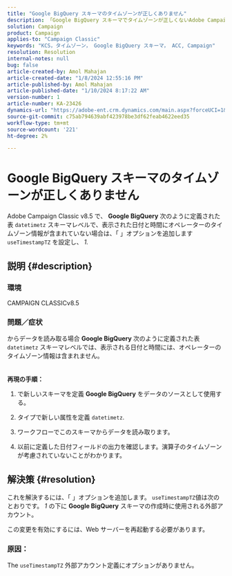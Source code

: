 ```yaml
---
title: "Google BigQuery スキーマのタイムゾーンが正しくありません"
description: 「Google BigQuery スキーマでタイムゾーンが正しくないAdobe Campaign Classicの問題を修正する方法を説明します。」
solution: Campaign
product: Campaign
applies-to: "Campaign Classic"
keywords: "KCS，タイムゾーン， Google BigQuery スキーマ， ACC, Campaign"
resolution: Resolution
internal-notes: null
bug: false
article-created-by: Amol Mahajan
article-created-date: "1/8/2024 12:55:16 PM"
article-published-by: Amol Mahajan
article-published-date: "1/10/2024 8:17:22 AM"
version-number: 1
article-number: KA-23426
dynamics-url: "https://adobe-ent.crm.dynamics.com/main.aspx?forceUCI=1&pagetype=entityrecord&etn=knowledgearticle&id=e6e5f024-25ae-ee11-a569-6045bd006295"
source-git-commit: c75ab794639abf423978be3df62feab4622eed35
workflow-type: tm+mt
source-wordcount: '221'
ht-degree: 2%

---
```


# Google BigQuery スキーマのタイムゾーンが正しくありません


Adobe Campaign Classic v8.5 で、 <b>Google BigQuery</b> 次のように定義された表 `datetimetz` スキーマレベルで、表示された日付と時間にオペレーターのタイムゾーン情報が含まれていない場合は、「 」オプションを追加します `useTimestampTZ` を設定し、 *1.*

## 説明 {#description}


### <b>環境</b>

CAMPAIGN CLASSICv8.5



### <b>問題／症状</b>

からデータを読み取る場合 <b>Google BigQuery</b> 次のように定義された表 `datetimetz` スキーマレベルでは、表示される日付と時間には、オペレーターのタイムゾーン情報は含まれません。
<br> <br><br>
<b>再現の手順：</b>

1. で新しいスキーマを定義 <b>Google BigQuery</b> をデータのソースとして使用する。


2. タイプで新しい属性を定義 `datetimetz`.


3. ワークフローでこのスキーマからデータを読み取ります。


4. 以前に定義した日付フィールドの出力を確認します。演算子のタイムゾーンが考慮されていないことがわかります。



## 解決策 {#resolution}


これを解決するには、「 」オプションを追加します。 `useTimestampTZ`値は次のとおりです。 *1* の下に <b>Google BigQuery</b> スキーマの作成時に使用される外部アカウント。

この変更を有効にするには、Web サーバーを再起動する必要があります。

### <b>原因：</b>

The `useTimestampTZ` 外部アカウント定義にオプションがありません。
